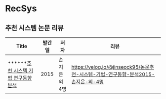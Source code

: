 # RecSys

## 추천 시스템 논문 리뷰

|Title|발간일|저자|리뷰|
|---|---|---|---|
|******[추천 시스템 기법 연구동향 분석](https://www.ndsl.kr/ndsl/commons/util/ndslOriginalView.do?dbt=JAKO&cn=JAKO201512053817215&oCn=JAKO201512053817215&pageCode=PG04&journal=NJOU00290657)|2015|손지은 외 4명|https://velog.io/@jinseock95/논문추천-시스템-기법-연구동향-분석2015-손지은-외-4명|
